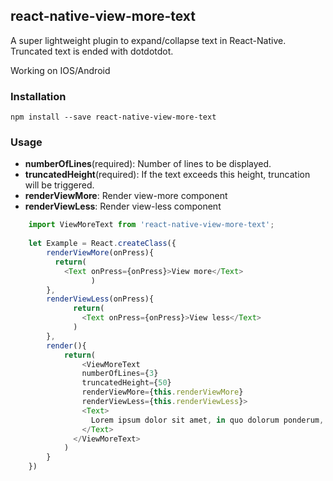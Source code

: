## react-native-view-more-text

A super lightweight plugin to expand/collapse text in React-Native. Truncated text is ended with dotdotdot.

Working on IOS/Android

### Installation

```
npm install --save react-native-view-more-text 

```

### Usage

- **numberOfLines**(required): Number of lines to be displayed.
- **truncatedHeight**(required): If the text exceeds this height, truncation will be triggered.
- **renderViewMore**: Render view-more component 
- **renderViewLess**: Render view-less component 

```javascript
	import ViewMoreText from 'react-native-view-more-text';
	
	let Example = React.createClass({
		renderViewMore(onPress){
		  return(
		    <Text onPress={onPress}>View more</Text>
    	          )
		},
		renderViewLess(onPress){
	    	  return(
      		    <Text onPress={onPress}>View less</Text>
    		  )
		},
		render(){
			return(
				<ViewMoreText
			    numberOfLines={3}
			    truncatedHeight={50}
			    renderViewMore={this.renderViewMore}
			    renderViewLess={this.renderViewLess}>
			    <Text>
			      Lorem ipsum dolor sit amet, in quo dolorum ponderum, nam veri molestie constituto eu. Eum enim tantas sadipscing ne, ut omnes malorum nostrum cum. Errem populo qui ne, ea ipsum antiopam definitionem eos.
			    </Text>
			  </ViewMoreText>
			)
		}
	})

```
